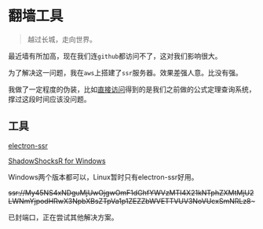 # 翻墙工具

> 越过长城，走向世界。

最近墙有所加高，现在我们连`github`都访问不了，这对我们影响很大。

为了解决这一问题，我在`aws`上搭建了`ssr`服务器。效果差强人意。比没有强。

我做了一定程度的伪装，比如[直接访问](http://3.95.148.250)得到的是我们之前做的公式定理查询系统，撑过这段时间应该没问题。

## 工具
[electron-ssr](https://github.com/shadowsocksrr/electron-ssr)

[ShadowShocksR for Windows](https://github.com/shadowsocksrr/shadowsocksr-csharp)

Windows两个版本都可以，Linux暂时只有electron-ssr好用。

~~ssr://My45NS4xNDguMjUwOjgwOmF1dGhfYWVzMTI4X21kNTphZXMtMjU2LWNmYjpodHRwX3NpbXBsZTpVa1p1ZEZZbWVETTVUV3NoVUcxSmNRLz8~~~

已封端口，正在尝试其他解决方案。